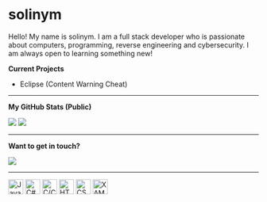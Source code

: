 
# solinym
Hello! My name is solinym. I am a full stack developer who is passionate about computers, programming, reverse engineering and cybersecurity. I am always open to learning something new!

**Current Projects**

 - Eclipse (Content Warning Cheat)
---
**My GitHub Stats (Public)**

<img src="https://github-readme-stats.vercel.app/api?username=mrducxy&count_private=true&show_icons=true&theme=github_dark&card_width=468"/>
<img src="https://github-readme-stats.vercel.app/api/top-langs/?username=mrducxy&theme=github_dark&layout=compact&card_width=418"/>

---
**Want to get in touch?**
<p align="left">
</a>
<a href="https://twitter.com/realducxy" rel="nofollow">
	<img src="https://img.shields.io/badge/Twitter-1DA1F2?style=for-the-badge&logo=twitter&logoColor=white">
</a>
</p>

---
<p align="left">
<img height="30" src="https://upload.wikimedia.org/wikipedia/commons/6/6a/JavaScript-logo.png" title="JavaScript">
<img height="30" src="https://cdn.cdnlogo.com/logos/c/27/c.svg" title="C#">
<img height="30" src="https://upload.wikimedia.org/wikipedia/commons/thumb/1/18/ISO_C%2B%2B_Logo.svg/1822px-ISO_C%2B%2B_Logo.svg.png" title="C/C++">
<img height="30" src="https://upload.wikimedia.org/wikipedia/commons/thumb/6/61/HTML5_logo_and_wordmark.svg/512px-HTML5_logo_and_wordmark.svg.png?20170517184425" title="HTML">
<img height="30" src="https://cdn.freebiesupply.com/logos/large/2x/css3-logo-png-transparent.png" title="CSS">
<img height="30" src="https://user-images.githubusercontent.com/16964652/66596008-f4e3ed80-eb50-11e9-9a8a-3e9a5adf4d7c.png" title="XAML/WPF">
</p>
